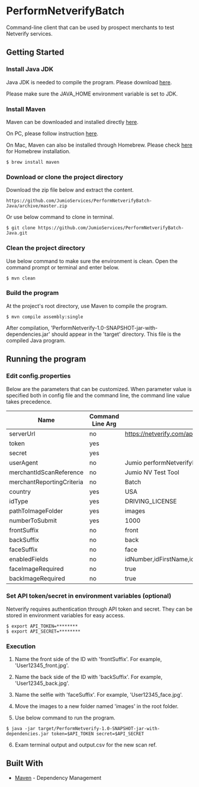 # PerformNetverifyBatch

Command-line client that can be used by prospect merchants to test Netverify services.

## Getting Started

### Install Java JDK

Java JDK is needed to compile the program. Please download [here](http://www.oracle.com/technetwork/java/javase/downloads/index.html).

Please make sure the JAVA_HOME environment variable is set to JDK.

### Install Maven

Maven can be downloaded and installed directly [here](http://maven.apache.org/download.html).

On PC, please follow instruction [here](https://maven.apache.org/install.html).

On Mac, Maven can also be installed through Homebrew. Please check [here](https://brew.sh/) for Homebrew installation.

```
$ brew install maven
```
### Download or clone the project directory

Download the zip file below and extract the content.

```
https://github.com/JumioServices/PerformNetverifyBatch-Java/archive/master.zip
```

Or use below command to clone in terminal.

```
$ git clone https://github.com/JumioServices/PerformNetverifyBatch-Java.git
```

### Clean the project directory

Use below command to make sure the environment is clean. Open the command prompt or terminal and enter below.

```
$ mvn clean
```

### Build the program

At the project's root directory, use Maven to compile the program.

```
$ mvn compile assembly:single
```

After compilation, 'PerformNetverify-1.0-SNAPSHOT-jar-with-dependencies.jar' should appear in the 'target' directory. This file is the compiled Java program.

## Running the program

### Edit config.properties

Below are the parameters that can be customized. When parameter value is specified both in config file and the command line, the command line value takes precedence.

Name|Command Line Arg|Example
---|---|---
serverUrl                   |no     |https://netverify.com/api/netverify/v2/performNetverify
token                       |yes    |
secret                      |yes    |
userAgent                   |no     |Jumio performNetverifyBatch/1.0
merchantIdScanReference     |no     |Jumio NV Test Tool
merchantReportingCriteria   |no     |Batch
country                     |yes    |USA
idType                      |yes    |DRIVING_LICENSE
pathToImageFolder           |yes    |images
numberToSubmit              |yes    |1000
frontSuffix                 |no     |front
backSuffix                  |no     |back
faceSuffix                  |no     |face
enabledFields               |no     |idNumber,idFirstName,idLastName,idDob,idExpiry,idUsState,idPersonalNumber,idAddress,idFaceMatch
faceImageRequired           |no     |true
backImageRequired           |no     |true

### Set API token/secret in environment variables (optional)

Netverify requires authentication through API token and secret. They can be stored in environment variables for easy access.

```
$ export API_TOKEN=********
$ export API_SECRET=********
```

### Execution

1. Name the front side of the ID with 'frontSuffix'. For example, 'User12345_front.jpg'.

2. Name the back side of the ID with 'backSuffix'. For example, 'User12345_back.jpg'.

3. Name the selfie with 'faceSuffix'. For example, 'User12345_face.jpg'.

4. Move the images to a new folder named 'images' in the root folder.

5. Use below command to run the program.

```
$ java -jar target/PerformNetverify-1.0-SNAPSHOT-jar-with-dependencies.jar token=$API_TOKEN secret=$API_SECRET 
```

6. Exam terminal output and output.csv for the new scan ref.

## Built With

* [Maven](https://maven.apache.org/) - Dependency Management
